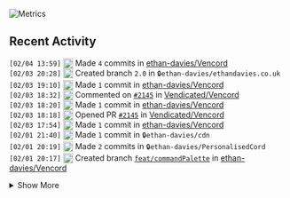 ![Metrics](https://github.com/ethan-davies/ethan-davies/blob/master/github-metrics.svg)

## Recent Activity
<!--START_SECTION:activity-->
`[02/04 13:59]` <img alt="📝" src="https://github.com/cheesits456/github-activity-readme/raw/master/icons/commit.png" align="top" height="18"> Made `4` commits in [ethan-davies/Vencord](https://github.com/ethan-davies/Vencord)  
`[02/03 20:28]` <img alt="📂" src="https://github.com/cheesits456/github-activity-readme/raw/master/icons/create-branch.png" align="top" height="18"> Created branch `2.0` in <span title="Private Repo">`🔒ethan-davies/ethandavies.co.uk`</span>  
`[02/03 19:10]` <img alt="📝" src="https://github.com/cheesits456/github-activity-readme/raw/master/icons/commit.png" align="top" height="18"> Made `1` commit in [ethan-davies/Vencord](https://github.com/ethan-davies/Vencord)  
`[02/03 18:32]` <img alt="🗣" src="https://github.com/cheesits456/github-activity-readme/raw/master/icons/comment.png" align="top" height="18"> Commented on [`#2145`](https://github.com//Vendicated/Vencord/issues/2145 'feat(plugin): Added CommandPalette') in [Vendicated/Vencord](https://github.com/Vendicated/Vencord)  
`[02/03 18:20]` <img alt="📝" src="https://github.com/cheesits456/github-activity-readme/raw/master/icons/commit.png" align="top" height="18"> Made `1` commit in [ethan-davies/Vencord](https://github.com/ethan-davies/Vencord)  
`[02/03 18:18]` <img alt="✅" src="https://github.com/cheesits456/github-activity-readme/raw/master/icons/pr-open.png" align="top" height="18"> Opened PR [`#2145`](https://github.com//Vendicated/Vencord/pull/2145 'feat(plugin): Added CommandPalette') in [Vendicated/Vencord](https://github.com/Vendicated/Vencord)  
`[02/03 17:54]` <img alt="📝" src="https://github.com/cheesits456/github-activity-readme/raw/master/icons/commit.png" align="top" height="18"> Made `1` commit in [ethan-davies/Vencord](https://github.com/ethan-davies/Vencord)  
`[02/01 21:40]` <img alt="📝" src="https://github.com/cheesits456/github-activity-readme/raw/master/icons/commit.png" align="top" height="18"> Made `1` commit in <span title="Private Repo">`🔒ethan-davies/cdn`</span>  
`[02/01 20:19]` <img alt="📝" src="https://github.com/cheesits456/github-activity-readme/raw/master/icons/commit.png" align="top" height="18"> Made `2` commits in <span title="Private Repo">`🔒ethan-davies/PersonalisedCord`</span>  
`[02/01 20:17]` <img alt="📂" src="https://github.com/cheesits456/github-activity-readme/raw/master/icons/create-branch.png" align="top" height="18"> Created branch [`feat/commandPalette`](https://github.com/ethan-davies/Vencord/tree/feat/commandPalette) in [ethan-davies/Vencord](https://github.com/ethan-davies/Vencord)  

<details><summary>Show More</summary>

`[02/01 17:53]` <img alt="📝" src="https://github.com/cheesits456/github-activity-readme/raw/master/icons/commit.png" align="top" height="18"> Made `2` commits in <span title="Private Repo">`🔒ethan-davies/PersonalisedCord`</span>  
`[02/01 15:21]` <img alt="🍴" src="https://github.com/cheesits456/github-activity-readme/raw/master/icons/fork.png" align="top" height="18"> Forked [Vendicated/Vencord](https://github.com/Vendicated/Vencord) to [ethan-davies/Vencord](https://github.com/ethan-davies/Vencord)  
`[01/31 18:14]` <img alt="📂" src="https://github.com/cheesits456/github-activity-readme/raw/master/icons/create-branch.png" align="top" height="18"> Created branch `master` in <span title="Private Repo">`🔒ethan-davies/VenBuild`</span>  
`[01/31 18:13]` <img alt="📝" src="https://github.com/cheesits456/github-activity-readme/raw/master/icons/commit.png" align="top" height="18"> Made `6` commits in <span title="Private Repo">`🔒ethan-davies/PersonalisedCord`</span>  
`[01/31 17:40]` <img alt="➕" src="https://github.com/cheesits456/github-activity-readme/raw/master/icons/create-repo.png" align="top" height="18"> Created repository <span title="Private Repo">`🔒ethan-davies/VenBuild`</span>  
`[01/31 17:37]` <img alt="📂" src="https://github.com/cheesits456/github-activity-readme/raw/master/icons/create-branch.png" align="top" height="18"> Created branch `master` in <span title="Private Repo">`🔒ethan-davies/PersonalisedCord`</span>  
`[01/31 17:26]` <img alt="➕" src="https://github.com/cheesits456/github-activity-readme/raw/master/icons/create-repo.png" align="top" height="18"> Created repository <span title="Private Repo">`🔒ethan-davies/PersonalisedCord`</span>  
`[01/30 23:26]` <img alt="⭐" src="https://github.com/cheesits456/github-activity-readme/raw/master/icons/star.png" align="top" height="18"> Starred [Vencord/Vesktop](https://github.com/Vencord/Vesktop)  
`[01/29 17:18]` <img alt="⭐" src="https://github.com/cheesits456/github-activity-readme/raw/master/icons/star.png" align="top" height="18"> Starred [swisskyrepo/PayloadsAllTheThings](https://github.com/swisskyrepo/PayloadsAllTheThings)  
`[01/29 00:02]` <img alt="⭐" src="https://github.com/cheesits456/github-activity-readme/raw/master/icons/star.png" align="top" height="18"> Starred [ethan-davies/Vencord](https://github.com/ethan-davies/Vencord)  
`[01/28 14:19]` <img alt="⭐" src="https://github.com/cheesits456/github-activity-readme/raw/master/icons/star.png" align="top" height="18"> Starred [Syncxv/vc-message-logger-enhanced](https://github.com/Syncxv/vc-message-logger-enhanced)  
`[01/27 18:56]` <img alt="📝" src="https://github.com/cheesits456/github-activity-readme/raw/master/icons/commit.png" align="top" height="18"> Made `3` commits in <span title="Private Repo">`🔒ethan-davies/cdn`</span>  
`[01/27 18:54]` <img alt="📝" src="https://github.com/cheesits456/github-activity-readme/raw/master/icons/commit.png" align="top" height="18"> Made `1` commit in <span title="Private Repo">`🔒ethan-davies/api`</span>  
`[01/27 18:53]` <img alt="📝" src="https://github.com/cheesits456/github-activity-readme/raw/master/icons/commit.png" align="top" height="18"> Made `33` commits in <span title="Private Repo">`🔒ethan-davies/cdn`</span>  
`[01/22 16:10]` <img alt="⭐" src="https://github.com/cheesits456/github-activity-readme/raw/master/icons/star.png" align="top" height="18"> Starred [electron-react-boilerplate/electron-react-boilerplate](https://github.com/electron-react-boilerplate/electron-react-boilerplate)  
`[01/21 21:32]` <img alt="📝" src="https://github.com/cheesits456/github-activity-readme/raw/master/icons/commit.png" align="top" height="18"> Made `2` commits in [ethan-davies/ToastNotificationsMerge](https://github.com/ethan-davies/ToastNotificationsMerge)  
`[01/21 21:32]` <img alt="🎉" src="https://github.com/cheesits456/github-activity-readme/raw/master/icons/merge.png" align="top" height="18"> Merged PR [`#3`](https://github.com//ethan-davies/ToastNotificationsMerge/pull/3 'Fix: Friend Server Notifications not being evaluated correctly') in [ethan-davies/ToastNotificationsMerge](https://github.com/ethan-davies/ToastNotificationsMerge)  
`[01/21 21:30]` <img alt="🔍" src="https://github.com/cheesits456/github-activity-readme/raw/master/icons/review.png" align="top" height="18"> Reviewed [`#3`](https://github.com//ethan-davies/ToastNotificationsMerge/pull/3 'Fix: Friend Server Notifications not being evaluated correctly') in [ethan-davies/ToastNotificationsMerge](https://github.com/ethan-davies/ToastNotificationsMerge)  
`[01/21 21:30]` <img alt="🔍" src="https://github.com/cheesits456/github-activity-readme/raw/master/icons/review.png" align="top" height="18"> Reviewed [`#3`](https://github.com//ethan-davies/ToastNotificationsMerge/pull/3 'Fix: Friend Server Notifications not being evaluated correctly') in [ethan-davies/ToastNotificationsMerge](https://github.com/ethan-davies/ToastNotificationsMerge)  
`[01/19 16:14]` <img alt="📝" src="https://github.com/cheesits456/github-activity-readme/raw/master/icons/commit.png" align="top" height="18"> Made `1` commit in <span title="Private Repo">`🔒ethan-davies/api`</span>  
`[01/19 16:10]` <img alt="📂" src="https://github.com/cheesits456/github-activity-readme/raw/master/icons/create-branch.png" align="top" height="18"> Created branch `master` in <span title="Private Repo">`🔒ethan-davies/api`</span>  
`[01/19 16:10]` <img alt="➕" src="https://github.com/cheesits456/github-activity-readme/raw/master/icons/create-repo.png" align="top" height="18"> Created repository <span title="Private Repo">`🔒ethan-davies/api`</span>  
`[01/19 16:07]` <img alt="📝" src="https://github.com/cheesits456/github-activity-readme/raw/master/icons/commit.png" align="top" height="18"> Made `1` commit in <span title="Private Repo">`🔒ethan-davies/api`</span>  
`[01/15 18:41]` <img alt="📝" src="https://github.com/cheesits456/github-activity-readme/raw/master/icons/commit.png" align="top" height="18"> Made `1` commit in <span title="Private Repo">`🔒ethan-davies/bc`</span>  
`[01/15 18:37]` <img alt="📂" src="https://github.com/cheesits456/github-activity-readme/raw/master/icons/create-branch.png" align="top" height="18"> Created branch `master` in <span title="Private Repo">`🔒ethan-davies/bc`</span>  
`[01/15 18:37]` <img alt="➕" src="https://github.com/cheesits456/github-activity-readme/raw/master/icons/create-repo.png" align="top" height="18"> Created repository <span title="Private Repo">`🔒ethan-davies/bc`</span>  
`[01/15 17:25]` <img alt="📂" src="https://github.com/cheesits456/github-activity-readme/raw/master/icons/create-branch.png" align="top" height="18"> Created branch `master` in <span title="Private Repo">`🔒ethan-davies/personal-api`</span>  
`[01/15 17:24]` <img alt="➕" src="https://github.com/cheesits456/github-activity-readme/raw/master/icons/create-repo.png" align="top" height="18"> Created repository <span title="Private Repo">`🔒ethan-davies/personal-api`</span>  
`[01/15 15:54]` <img alt="📝" src="https://github.com/cheesits456/github-activity-readme/raw/master/icons/commit.png" align="top" height="18"> Made `1` commit in <span title="Private Repo">`🔒ethan-davies/api`</span>  
`[01/14 22:11]` <img alt="⭐" src="https://github.com/cheesits456/github-activity-readme/raw/master/icons/star.png" align="top" height="18"> Starred [dcs-bios/dcs-bios](https://github.com/dcs-bios/dcs-bios)  
`[01/14 21:30]` <img alt="📝" src="https://github.com/cheesits456/github-activity-readme/raw/master/icons/commit.png" align="top" height="18"> Made `4` commits in <span title="Private Repo">`🔒ethan-davies/api`</span>  
`[01/14 21:05]` <img alt="📂" src="https://github.com/cheesits456/github-activity-readme/raw/master/icons/create-branch.png" align="top" height="18"> Created branch `master` in <span title="Private Repo">`🔒ethan-davies/api`</span>  
`[01/14 21:04]` <img alt="➕" src="https://github.com/cheesits456/github-activity-readme/raw/master/icons/create-repo.png" align="top" height="18"> Created repository <span title="Private Repo">`🔒ethan-davies/api`</span>  
`[01/14 21:02]` <img alt="📝" src="https://github.com/cheesits456/github-activity-readme/raw/master/icons/commit.png" align="top" height="18"> Made `2` commits in <span title="Private Repo">`🔒ethan-davies/api`</span>  
`[01/14 16:46]` <img alt="📂" src="https://github.com/cheesits456/github-activity-readme/raw/master/icons/create-branch.png" align="top" height="18"> Created branch `remake` in <span title="Private Repo">`🔒ethan-davies/api`</span>  
`[01/14 16:09]` <img alt="📝" src="https://github.com/cheesits456/github-activity-readme/raw/master/icons/commit.png" align="top" height="18"> Made `12` commits in <span title="Private Repo">`🔒ethan-davies/cdn`</span>  
`[01/14 01:55]` <img alt="📝" src="https://github.com/cheesits456/github-activity-readme/raw/master/icons/commit.png" align="top" height="18"> Made `1` commit in <span title="Private Repo">`🔒ethan-davies/api`</span>  
`[01/11 18:04]` <img alt="📝" src="https://github.com/cheesits456/github-activity-readme/raw/master/icons/commit.png" align="top" height="18"> Made `1` commit in <span title="Private Repo">`🔒ethan-davies/SpeccyMD`</span>  
`[01/11 18:03]` <img alt="📂" src="https://github.com/cheesits456/github-activity-readme/raw/master/icons/create-branch.png" align="top" height="18"> Created branch `master` in <span title="Private Repo">`🔒ethan-davies/SpeccyMD`</span>  
`[01/11 18:01]` <img alt="➕" src="https://github.com/cheesits456/github-activity-readme/raw/master/icons/create-repo.png" align="top" height="18"> Created repository <span title="Private Repo">`🔒ethan-davies/SpeccyMD`</span>  
`[01/10 18:48]` <img alt="📝" src="https://github.com/cheesits456/github-activity-readme/raw/master/icons/commit.png" align="top" height="18"> Made `1` commit in <span title="Private Repo">`🔒ethan-davies/BC`</span>  
`[01/10 18:24]` <img alt="📂" src="https://github.com/cheesits456/github-activity-readme/raw/master/icons/create-branch.png" align="top" height="18"> Created branch `master` in <span title="Private Repo">`🔒ethan-davies/BC`</span>  
`[01/10 18:20]` <img alt="➕" src="https://github.com/cheesits456/github-activity-readme/raw/master/icons/create-repo.png" align="top" height="18"> Created repository <span title="Private Repo">`🔒ethan-davies/BC`</span>  
`[01/10 18:12]` <img alt="📝" src="https://github.com/cheesits456/github-activity-readme/raw/master/icons/commit.png" align="top" height="18"> Made `1` commit in <span title="Private Repo">`🔒ethan-davies/ethandavies.co.uk`</span>  
`[01/04 21:49]` <img alt="❗️" src="https://github.com/cheesits456/github-activity-readme/raw/master/icons/issue.png" align="top" height="18"> Opened issue [`#2`](https://github.com//ethan-davies/ToastNotificationsMerge/issues/2 'Project Status') in [ethan-davies/ToastNotificationsMerge](https://github.com/ethan-davies/ToastNotificationsMerge)  
`[01/04 21:35]` <img alt="⭐" src="https://github.com/cheesits456/github-activity-readme/raw/master/icons/star.png" align="top" height="18"> Starred [ethan-davies/ToastNotificationsMerge](https://github.com/ethan-davies/ToastNotificationsMerge)  
`[01/04 21:35]` <img alt="⭐" src="https://github.com/cheesits456/github-activity-readme/raw/master/icons/star.png" align="top" height="18"> Starred [ethan-davies/ToastNotificationsMerge](https://github.com/ethan-davies/ToastNotificationsMerge)  
`[01/04 21:25]` <img alt="🗣" src="https://github.com/cheesits456/github-activity-readme/raw/master/icons/comment.png" align="top" height="18"> Commented on [`#1`](https://github.com//ethan-davies/ToastNotificationsMerge/issues/1 'Help to install on vencord') in [ethan-davies/ToastNotificationsMerge](https://github.com/ethan-davies/ToastNotificationsMerge)  
`[01/04 19:09]` <img alt="📝" src="https://github.com/cheesits456/github-activity-readme/raw/master/icons/commit.png" align="top" height="18"> Made `1` commit in [ethan-davies/ToastNotificationsMerge](https://github.com/ethan-davies/ToastNotificationsMerge)  
`[01/02 16:02]` <img alt="📝" src="https://github.com/cheesits456/github-activity-readme/raw/master/icons/commit.png" align="top" height="18"> Made `2` commits in [ethan-davies/FakeBadges](https://github.com/ethan-davies/FakeBadges)  
`[01/02 16:02]` <img alt="🎉" src="https://github.com/cheesits456/github-activity-readme/raw/master/icons/merge.png" align="top" height="18"> Merged PR [`#1`](https://github.com//ethan-davies/FakeBadges/pull/1 'New Badge') in [ethan-davies/FakeBadges](https://github.com/ethan-davies/FakeBadges)  
`[01/02 16:02]` <img alt="🔍" src="https://github.com/cheesits456/github-activity-readme/raw/master/icons/review.png" align="top" height="18"> Reviewed [`#1`](https://github.com//ethan-davies/FakeBadges/pull/1 'New Badge') in [ethan-davies/FakeBadges](https://github.com/ethan-davies/FakeBadges)  
`[12/30 19:16]` <img alt="🗣" src="https://github.com/cheesits456/github-activity-readme/raw/master/icons/comment.png" align="top" height="18"> Commented on [`#1`](https://github.com//ethan-davies/ToastNotificationsMerge/issues/1 'Help to install on vencord') in [ethan-davies/ToastNotificationsMerge](https://github.com/ethan-davies/ToastNotificationsMerge)  
`[12/29 22:58]` <img alt="📝" src="https://github.com/cheesits456/github-activity-readme/raw/master/icons/commit.png" align="top" height="18"> Made `3` commits in [ethan-davies/ethan-davies](https://github.com/ethan-davies/ethan-davies)  
`[12/29 22:44]` <img alt="📝" src="https://github.com/cheesits456/github-activity-readme/raw/master/icons/commit.png" align="top" height="18"> Made `2` commits in [ethan-davies/ethan-davies](https://github.com/ethan-davies/ethan-davies)  
`[12/29 22:13]` <img alt="❗️" src="https://github.com/cheesits456/github-activity-readme/raw/master/icons/issue.png" align="top" height="18"> Closed issue [`#1`](https://github.com//ethan-davies/ethan-davies/issues/1 'test') in [ethan-davies/ethan-davies](https://github.com/ethan-davies/ethan-davies)  
`[12/29 22:11]` <img alt="📝" src="https://github.com/cheesits456/github-activity-readme/raw/master/icons/commit.png" align="top" height="18"> Made `2` commits in [ethan-davies/ethan-davies](https://github.com/ethan-davies/ethan-davies)  
`[12/29 21:43]` <img alt="🗣" src="https://github.com/cheesits456/github-activity-readme/raw/master/icons/comment.png" align="top" height="18"> Commented on `#1` in <span title="Private Repo">`🔒ethan-davies/ethan-davies`</span>  
`[12/29 21:42]` <img alt="📝" src="https://github.com/cheesits456/github-activity-readme/raw/master/icons/commit.png" align="top" height="18"> Made `2` commits in <span title="Private Repo">`🔒ethan-davies/ethan-davies`</span>  
`[12/29 21:38]` <img alt="❗️" src="https://github.com/cheesits456/github-activity-readme/raw/master/icons/issue.png" align="top" height="18"> Opened issue `#1` in <span title="Private Repo">`🔒ethan-davies/ethan-davies`</span>  
`[12/29 21:36]` <img alt="📝" src="https://github.com/cheesits456/github-activity-readme/raw/master/icons/commit.png" align="top" height="18"> Made `2` commits in <span title="Private Repo">`🔒ethan-davies/ethan-davies`</span>  
`[12/29 21:00]` <img alt="🗣" src="https://github.com/cheesits456/github-activity-readme/raw/master/icons/comment.png" align="top" height="18"> Commented on [`#1806`](https://github.com//Vendicated/Vencord/issues/1806 'feat(plugin): ToastNotifications') in [Vendicated/Vencord](https://github.com/Vendicated/Vencord)  
`[12/29 20:46]` <img alt="⭐" src="https://github.com/cheesits456/github-activity-readme/raw/master/icons/star.png" align="top" height="18"> Starred [ethan-davies/FakeBadges](https://github.com/ethan-davies/FakeBadges)  
`[12/29 20:45]` <img alt="📝" src="https://github.com/cheesits456/github-activity-readme/raw/master/icons/commit.png" align="top" height="18"> Made `1` commit in [ethan-davies/FakeBadges](https://github.com/ethan-davies/FakeBadges)  
`[12/28 17:27]` <img alt="📝" src="https://github.com/cheesits456/github-activity-readme/raw/master/icons/commit.png" align="top" height="18"> Made `1` commit in [ethan-davies/ToastNotificationsMerge](https://github.com/ethan-davies/ToastNotificationsMerge)  
`[12/28 17:22]` <img alt="📂" src="https://github.com/cheesits456/github-activity-readme/raw/master/icons/create-branch.png" align="top" height="18"> Created branch [`master`](https://github.com/ethan-davies/ToastNotificationsMerge/tree/master) in [ethan-davies/ToastNotificationsMerge](https://github.com/ethan-davies/ToastNotificationsMerge)  
`[12/28 17:21]` <img alt="➕" src="https://github.com/cheesits456/github-activity-readme/raw/master/icons/create-repo.png" align="top" height="18"> Created repository [ethan-davies/ToastNotificationsMerge](https://github.com/ethan-davies/ToastNotificationsMerge)  
`[12/28 17:20]` <img alt="❌" src="https://github.com/cheesits456/github-activity-readme/raw/master/icons/pr-close.png" align="top" height="18"> Closed PR [`#1`](https://github.com//ethan-davies/InternalNotifications/pull/1 'Styling Change') in [ethan-davies/InternalNotifications](https://github.com/ethan-davies/InternalNotifications)  
`[12/27 23:16]` <img alt="📝" src="https://github.com/cheesits456/github-activity-readme/raw/master/icons/commit.png" align="top" height="18"> Made `2` commits in [ethan-davies/Vencord](https://github.com/ethan-davies/Vencord)  
`[12/27 15:33]` <img alt="📝" src="https://github.com/cheesits456/github-activity-readme/raw/master/icons/commit.png" align="top" height="18"> Made `1` commit in [ethan-davies/FakeBadges](https://github.com/ethan-davies/FakeBadges)  
`[12/27 15:14]` <img alt="📝" src="https://github.com/cheesits456/github-activity-readme/raw/master/icons/commit.png" align="top" height="18"> Made `1` commit in [ethan-davies/InternalNotifications](https://github.com/ethan-davies/InternalNotifications)  
`[12/27 15:12]` <img alt="📝" src="https://github.com/cheesits456/github-activity-readme/raw/master/icons/commit.png" align="top" height="18"> Made `1` commit in [ethan-davies/Vencord](https://github.com/ethan-davies/Vencord)  
`[12/27 03:13]` <img alt="📝" src="https://github.com/cheesits456/github-activity-readme/raw/master/icons/commit.png" align="top" height="18"> Made `1` commit in [ethan-davies/InternalNotifications](https://github.com/ethan-davies/InternalNotifications)  
`[12/27 02:57]` <img alt="📝" src="https://github.com/cheesits456/github-activity-readme/raw/master/icons/commit.png" align="top" height="18"> Made `1` commit in [ethan-davies/Vencord](https://github.com/ethan-davies/Vencord)  
`[12/27 01:16]` <img alt="📝" src="https://github.com/cheesits456/github-activity-readme/raw/master/icons/commit.png" align="top" height="18"> Made `1` commit in [ethan-davies/InternalNotifications](https://github.com/ethan-davies/InternalNotifications)  
`[12/27 01:13]` <img alt="📝" src="https://github.com/cheesits456/github-activity-readme/raw/master/icons/commit.png" align="top" height="18"> Made `1` commit in [ethan-davies/Vencord](https://github.com/ethan-davies/Vencord)  
`[12/26 23:39]` <img alt="⭐" src="https://github.com/cheesits456/github-activity-readme/raw/master/icons/star.png" align="top" height="18"> Starred [ethan-davies/InternalNotifications](https://github.com/ethan-davies/InternalNotifications)  
`[12/26 23:04]` <img alt="📝" src="https://github.com/cheesits456/github-activity-readme/raw/master/icons/commit.png" align="top" height="18"> Made `6` commits in [ethan-davies/InternalNotifications](https://github.com/ethan-davies/InternalNotifications)  
`[12/26 19:18]` <img alt="📂" src="https://github.com/cheesits456/github-activity-readme/raw/master/icons/create-branch.png" align="top" height="18"> Created branch [`master`](https://github.com/ethan-davies/InternalNotifications/tree/master) in [ethan-davies/InternalNotifications](https://github.com/ethan-davies/InternalNotifications)  
`[12/26 19:13]` <img alt="➕" src="https://github.com/cheesits456/github-activity-readme/raw/master/icons/create-repo.png" align="top" height="18"> Created repository [ethan-davies/InternalNotifications](https://github.com/ethan-davies/InternalNotifications)  
`[12/25 20:20]` <img alt="📝" src="https://github.com/cheesits456/github-activity-readme/raw/master/icons/commit.png" align="top" height="18"> Made `2` commits in [ethan-davies/Vencord](https://github.com/ethan-davies/Vencord)  
`[12/23 18:54]` <img alt="⭐" src="https://github.com/cheesits456/github-activity-readme/raw/master/icons/star.png" align="top" height="18"> Starred [ethan-davies/Discord-Nitro-Partnership-Exploit](https://github.com/ethan-davies/Discord-Nitro-Partnership-Exploit)  
`[12/23 17:29]` <img alt="📝" src="https://github.com/cheesits456/github-activity-readme/raw/master/icons/commit.png" align="top" height="18"> Made `1` commit in [ethan-davies/Vencord](https://github.com/ethan-davies/Vencord)  
`[12/23 02:48]` <img alt="📂" src="https://github.com/cheesits456/github-activity-readme/raw/master/icons/create-branch.png" align="top" height="18"> Created branch [`InternalNotifications`](https://github.com/ethan-davies/Vencord/tree/InternalNotifications) in [ethan-davies/Vencord](https://github.com/ethan-davies/Vencord)  
`[12/22 17:35]` <img alt="🍴" src="https://github.com/cheesits456/github-activity-readme/raw/master/icons/fork.png" align="top" height="18"> Forked [Vendicated/Vencord](https://github.com/Vendicated/Vencord) to [ethan-davies/Vencord](https://github.com/ethan-davies/Vencord)  
`[12/22 17:31]` <img alt="📂" src="https://github.com/cheesits456/github-activity-readme/raw/master/icons/create-branch.png" align="top" height="18"> Created branch [`master`](https://github.com/ethan-davies/FakeBadges/tree/master) in [ethan-davies/FakeBadges](https://github.com/ethan-davies/FakeBadges)  
`[12/22 17:29]` <img alt="➕" src="https://github.com/cheesits456/github-activity-readme/raw/master/icons/create-repo.png" align="top" height="18"> Created repository [ethan-davies/FakeBadges](https://github.com/ethan-davies/FakeBadges)  
`[12/22 16:04]` <img alt="🗣" src="https://github.com/cheesits456/github-activity-readme/raw/master/icons/comment.png" align="top" height="18"> Commented on [`#2068`](https://github.com//Vendicated/Vencord/issues/2068 'feat(plugin): FakeBadges') in [Vendicated/Vencord](https://github.com/Vendicated/Vencord)  
`[12/22 15:55]` <img alt="📝" src="https://github.com/cheesits456/github-activity-readme/raw/master/icons/commit.png" align="top" height="18"> Made `8` commits in [ethan-davies/Vencord](https://github.com/ethan-davies/Vencord)  
`[12/22 15:55]` <img alt="✅" src="https://github.com/cheesits456/github-activity-readme/raw/master/icons/pr-open.png" align="top" height="18"> Opened PR [`#2068`](https://github.com//Vendicated/Vencord/pull/2068 'feat(plugin): FakeBadges') in [Vendicated/Vencord](https://github.com/Vendicated/Vencord)  
`[12/22 15:49]` <img alt="📝" src="https://github.com/cheesits456/github-activity-readme/raw/master/icons/commit.png" align="top" height="18"> Made `2` commits in [ethan-davies/Vencord](https://github.com/ethan-davies/Vencord)  
`[12/22 00:28]` <img alt="📝" src="https://github.com/cheesits456/github-activity-readme/raw/master/icons/commit.png" align="top" height="18"> Made `1` commit in <span title="Private Repo">`🔒ethan-davies/api`</span>  
`[12/21 23:31]` <img alt="📝" src="https://github.com/cheesits456/github-activity-readme/raw/master/icons/commit.png" align="top" height="18"> Made `1` commit in <span title="Private Repo">`🔒ethan-davies/cdn`</span>  
`[12/21 22:01]` <img alt="📝" src="https://github.com/cheesits456/github-activity-readme/raw/master/icons/commit.png" align="top" height="18"> Made `18` commits in <span title="Private Repo">`🔒ethan-davies/api`</span>  
`[12/21 00:07]` <img alt="🍴" src="https://github.com/cheesits456/github-activity-readme/raw/master/icons/fork.png" align="top" height="18"> Forked [Vendicated/Vencord](https://github.com/Vendicated/Vencord) to [ethan-davies/Vencord](https://github.com/ethan-davies/Vencord)  
`[12/20 23:57]` <img alt="📝" src="https://github.com/cheesits456/github-activity-readme/raw/master/icons/commit.png" align="top" height="18"> Made `3` commits in [ethan-davies/Discord-Nitro-Partnership-Exploit](https://github.com/ethan-davies/Discord-Nitro-Partnership-Exploit)  
`[12/20 20:28]` <img alt="🏷" src="https://github.com/cheesits456/github-activity-readme/raw/master/icons/release.png" align="top" height="18"> Released [`v1.0.0`](https://github.com/ethan-davies/Discord-Nitro-Partnership-Exploit/releases/tag/v1.0.0) in [ethan-davies/Discord-Nitro-Partnership-Exploit](https://github.com/ethan-davies/Discord-Nitro-Partnership-Exploit)  
`[12/20 20:27]` <img alt="📝" src="https://github.com/cheesits456/github-activity-readme/raw/master/icons/commit.png" align="top" height="18"> Made `3` commits in [ethan-davies/Discord-Nitro-Partnership-Exploit](https://github.com/ethan-davies/Discord-Nitro-Partnership-Exploit)  
`[12/20 17:52]` <img alt="📂" src="https://github.com/cheesits456/github-activity-readme/raw/master/icons/create-branch.png" align="top" height="18"> Created branch [`master`](https://github.com/ethan-davies/Discord-Nitro-Partnership-Exploit/tree/master) in [ethan-davies/Discord-Nitro-Partnership-Exploit](https://github.com/ethan-davies/Discord-Nitro-Partnership-Exploit)  
`[12/20 17:32]` <img alt="➕" src="https://github.com/cheesits456/github-activity-readme/raw/master/icons/create-repo.png" align="top" height="18"> Created repository [ethan-davies/Discord-Nitro-Partnership-Exploit](https://github.com/ethan-davies/Discord-Nitro-Partnership-Exploit)  
`[12/19 16:59]` <img alt="📝" src="https://github.com/cheesits456/github-activity-readme/raw/master/icons/commit.png" align="top" height="18"> Made `3` commits in [ethan-davies/dull](https://github.com/ethan-davies/dull)  
`[12/13 18:43]` <img alt="⭐" src="https://github.com/cheesits456/github-activity-readme/raw/master/icons/star.png" align="top" height="18"> Starred [peterhanania/Discord-Package](https://github.com/peterhanania/Discord-Package)  
`[12/06 21:40]` <img alt="📂" src="https://github.com/cheesits456/github-activity-readme/raw/master/icons/create-branch.png" align="top" height="18"> Created branch `main` in <span title="Private Repo">`🔒code50/80976096`</span>  
`[12/03 21:25]` <img alt="⭐" src="https://github.com/cheesits456/github-activity-readme/raw/master/icons/star.png" align="top" height="18"> Starred [duckdb/duckdb](https://github.com/duckdb/duckdb)  
`[11/30 18:58]` <img alt="📝" src="https://github.com/cheesits456/github-activity-readme/raw/master/icons/commit.png" align="top" height="18"> Made `1` commit in <span title="Private Repo">`🔒jasper-org/Jasper`</span>  
`[11/30 18:55]` <img alt="📂" src="https://github.com/cheesits456/github-activity-readme/raw/master/icons/create-branch.png" align="top" height="18"> Created branch `master` in <span title="Private Repo">`🔒jasper-org/Jasper`</span>  
`[11/30 18:52]` <img alt="➕" src="https://github.com/cheesits456/github-activity-readme/raw/master/icons/create-repo.png" align="top" height="18"> Created repository <span title="Private Repo">`🔒jasper-org/Jasper`</span>  
`[11/29 22:43]` <img alt="📝" src="https://github.com/cheesits456/github-activity-readme/raw/master/icons/commit.png" align="top" height="18"> Made `1` commit in <span title="Private Repo">`🔒ethan-davies/cdn`</span>  
`[11/29 22:39]` <img alt="📝" src="https://github.com/cheesits456/github-activity-readme/raw/master/icons/commit.png" align="top" height="18"> Made `2` commits in <span title="Private Repo">`🔒ethan-davies/api`</span>  
`[11/29 21:30]` <img alt="🍴" src="https://github.com/cheesits456/github-activity-readme/raw/master/icons/fork.png" align="top" height="18"> Forked [Vendicated/Vencord](https://github.com/Vendicated/Vencord) to [ethan-davies/Vencord](https://github.com/ethan-davies/Vencord)  
`[11/27 22:30]` <img alt="📝" src="https://github.com/cheesits456/github-activity-readme/raw/master/icons/commit.png" align="top" height="18"> Made `1` commit in <span title="Private Repo">`🔒ethan-davies/ethan-davies`</span>  
`[11/27 17:28]` <img alt="➕" src="https://github.com/cheesits456/github-activity-readme/raw/master/icons/create-repo.png" align="top" height="18"> Created repository <span title="Private Repo">`🔒skinbookmc/api-ghsa-v36f-54r7-6pjm`</span>  
`[11/27 15:43]` <img alt="📝" src="https://github.com/cheesits456/github-activity-readme/raw/master/icons/commit.png" align="top" height="18"> Made `2` commits in <span title="Private Repo">`🔒skinbookmc/website`</span>  
`[11/27 15:43]` <img alt="🎉" src="https://github.com/cheesits456/github-activity-readme/raw/master/icons/merge.png" align="top" height="18"> Merged PR `#10` in <span title="Private Repo">`🔒skinbookmc/website`</span>  
`[11/26 20:44]` <img alt="⭐" src="https://github.com/cheesits456/github-activity-readme/raw/master/icons/star.png" align="top" height="18"> Starred [sdxqw/FFGrinder](https://github.com/sdxqw/FFGrinder)  
`[11/26 20:43]` <img alt="📝" src="https://github.com/cheesits456/github-activity-readme/raw/master/icons/commit.png" align="top" height="18"> Made `2` commits in <span title="Private Repo">`🔒skinbookmc/api`</span>  
`[11/26 19:11]` <img alt="📝" src="https://github.com/cheesits456/github-activity-readme/raw/master/icons/commit.png" align="top" height="18"> Made `4` commits in <span title="Private Repo">`🔒ethan-davies/test-github`</span>  
`[11/26 19:08]` <img alt="❌" src="https://github.com/cheesits456/github-activity-readme/raw/master/icons/delete.png" align="top" height="18"> Deleted `v1.0.0` from <span title="Private Repo">`🔒ethan-davies/test-github`</span>  
`[11/26 19:08]` <img alt="❌" src="https://github.com/cheesits456/github-activity-readme/raw/master/icons/delete.png" align="top" height="18"> Deleted `v1.1.0` from <span title="Private Repo">`🔒ethan-davies/test-github`</span>  
`[11/26 19:08]` <img alt="📝" src="https://github.com/cheesits456/github-activity-readme/raw/master/icons/commit.png" align="top" height="18"> Made `2` commits in <span title="Private Repo">`🔒ethan-davies/test-github`</span>  
`[11/26 18:51]` <img alt="⭐" src="https://github.com/cheesits456/github-activity-readme/raw/master/icons/star.png" align="top" height="18"> Starred [TriPSs/conventional-changelog-action](https://github.com/TriPSs/conventional-changelog-action)  
`[11/26 18:25]` <img alt="📝" src="https://github.com/cheesits456/github-activity-readme/raw/master/icons/commit.png" align="top" height="18"> Made `13` commits in <span title="Private Repo">`🔒ethan-davies/test-github`</span>  
`[11/26 18:03]` <img alt="📂" src="https://github.com/cheesits456/github-activity-readme/raw/master/icons/create-branch.png" align="top" height="18"> Created branch `master` in <span title="Private Repo">`🔒ethan-davies/test-github`</span>  
`[11/26 18:01]` <img alt="➕" src="https://github.com/cheesits456/github-activity-readme/raw/master/icons/create-repo.png" align="top" height="18"> Created repository <span title="Private Repo">`🔒ethan-davies/test-github`</span>  
`[11/26 17:18]` <img alt="🍴" src="https://github.com/cheesits456/github-activity-readme/raw/master/icons/fork.png" align="top" height="18"> Forked [Sk1erLLC/Patcher](https://github.com/Sk1erLLC/Patcher) to [ethan-davies/Patcher](https://github.com/ethan-davies/Patcher)  
`[11/25 22:23]` <img alt="📂" src="https://github.com/cheesits456/github-activity-readme/raw/master/icons/create-branch.png" align="top" height="18"> Created branch [`master`](https://github.com/ethan-davies/.github/tree/master) in [ethan-davies/.github](https://github.com/ethan-davies/.github)  
`[11/25 22:15]` <img alt="➕" src="https://github.com/cheesits456/github-activity-readme/raw/master/icons/create-repo.png" align="top" height="18"> Created repository [ethan-davies/.github](https://github.com/ethan-davies/.github)  
`[11/25 21:30]` <img alt="📝" src="https://github.com/cheesits456/github-activity-readme/raw/master/icons/commit.png" align="top" height="18"> Made `3` commits in <span title="Private Repo">`🔒skinbookmc/website`</span>  
`[11/25 20:57]` <img alt="🔍" src="https://github.com/cheesits456/github-activity-readme/raw/master/icons/review.png" align="top" height="18"> Reviewed `#1` in <span title="Private Repo">`🔒skinbookmc/website`</span>  
`[11/25 20:56]` <img alt="🔍" src="https://github.com/cheesits456/github-activity-readme/raw/master/icons/review.png" align="top" height="18"> Reviewed `#10` in <span title="Private Repo">`🔒skinbookmc/website`</span>  
`[11/25 20:55]` <img alt="🗣" src="https://github.com/cheesits456/github-activity-readme/raw/master/icons/comment.png" align="top" height="18"> Commented on `#1` in <span title="Private Repo">`🔒skinbookmc/website`</span>  
`[11/25 20:48]` <img alt="🗣" src="https://github.com/cheesits456/github-activity-readme/raw/master/icons/comment.png" align="top" height="18"> Commented on `#10` in <span title="Private Repo">`🔒skinbookmc/website`</span>  
`[11/25 20:46]` <img alt="📝" src="https://github.com/cheesits456/github-activity-readme/raw/master/icons/commit.png" align="top" height="18"> Made `1` commit in <span title="Private Repo">`🔒skinbookmc/website`</span>  
`[11/25 18:43]` <img alt="📝" src="https://github.com/cheesits456/github-activity-readme/raw/master/icons/commit.png" align="top" height="18"> Made `4` commits in <span title="Private Repo">`🔒skinbookmc/api`</span>  
`[11/25 18:41]` <img alt="🎉" src="https://github.com/cheesits456/github-activity-readme/raw/master/icons/merge.png" align="top" height="18"> Merged PR `#17` in <span title="Private Repo">`🔒skinbookmc/api`</span>  
`[11/25 18:41]` <img alt="✅" src="https://github.com/cheesits456/github-activity-readme/raw/master/icons/pr-open.png" align="top" height="18"> Opened PR `#17` in <span title="Private Repo">`🔒skinbookmc/api`</span>  
`[11/25 18:32]` <img alt="📝" src="https://github.com/cheesits456/github-activity-readme/raw/master/icons/commit.png" align="top" height="18"> Made `7` commits in <span title="Private Repo">`🔒skinbookmc/api`</span>  
`[11/25 17:14]` <img alt="🎉" src="https://github.com/cheesits456/github-activity-readme/raw/master/icons/merge.png" align="top" height="18"> Merged PR `#16` in <span title="Private Repo">`🔒skinbookmc/api`</span>  
`[11/25 17:12]` <img alt="🗣" src="https://github.com/cheesits456/github-activity-readme/raw/master/icons/comment.png" align="top" height="18"> Commented on `#16` in <span title="Private Repo">`🔒skinbookmc/api`</span>  
`[11/25 17:10]` <img alt="✅" src="https://github.com/cheesits456/github-activity-readme/raw/master/icons/pr-open.png" align="top" height="18"> Opened PR `#16` in <span title="Private Repo">`🔒skinbookmc/api`</span>  
`[11/25 16:40]` <img alt="📝" src="https://github.com/cheesits456/github-activity-readme/raw/master/icons/commit.png" align="top" height="18"> Made `2` commits in <span title="Private Repo">`🔒skinbookmc/api`</span>  
`[11/25 13:48]` <img alt="📂" src="https://github.com/cheesits456/github-activity-readme/raw/master/icons/create-branch.png" align="top" height="18"> Created branch `feat/multi-db` in <span title="Private Repo">`🔒skinbookmc/api`</span>  
`[11/25 11:55]` <img alt="📝" src="https://github.com/cheesits456/github-activity-readme/raw/master/icons/commit.png" align="top" height="18"> Made `1` commit in <span title="Private Repo">`🔒skinbookmc/secrets`</span>  
`[11/25 00:09]` <img alt="⭐" src="https://github.com/cheesits456/github-activity-readme/raw/master/icons/star.png" align="top" height="18"> Starred [openark/orchestrator](https://github.com/openark/orchestrator)  
`[11/24 23:27]` <img alt="📝" src="https://github.com/cheesits456/github-activity-readme/raw/master/icons/commit.png" align="top" height="18"> Made `1` commit in <span title="Private Repo">`🔒ethan-davies/ethandavies.co.uk`</span>  
`[11/24 23:21]` <img alt="📝" src="https://github.com/cheesits456/github-activity-readme/raw/master/icons/commit.png" align="top" height="18"> Made `4` commits in <span title="Private Repo">`🔒skinbookmc/api`</span>  
`[11/24 20:49]` <img alt="📝" src="https://github.com/cheesits456/github-activity-readme/raw/master/icons/commit.png" align="top" height="18"> Made `1` commit in <span title="Private Repo">`🔒skinbookmc/secrets`</span>  
`[11/24 19:39]` <img alt="📝" src="https://github.com/cheesits456/github-activity-readme/raw/master/icons/commit.png" align="top" height="18"> Made `1` commit in <span title="Private Repo">`🔒skinbookmc/api`</span>  
`[11/24 19:31]` <img alt="📂" src="https://github.com/cheesits456/github-activity-readme/raw/master/icons/create-branch.png" align="top" height="18"> Created branch `test` in <span title="Private Repo">`🔒skinbookmc/api`</span>  
`[11/24 19:30]` <img alt="❌" src="https://github.com/cheesits456/github-activity-readme/raw/master/icons/delete.png" align="top" height="18"> Deleted `test` from <span title="Private Repo">`🔒skinbookmc/api`</span>  
`[11/22 19:51]` <img alt="📝" src="https://github.com/cheesits456/github-activity-readme/raw/master/icons/commit.png" align="top" height="18"> Made `4` commits in <span title="Private Repo">`🔒skinbookmc/api`</span>  
`[11/22 19:40]` <img alt="🎉" src="https://github.com/cheesits456/github-activity-readme/raw/master/icons/merge.png" align="top" height="18"> Merged PR `#14` in <span title="Private Repo">`🔒skinbookmc/api`</span>  
`[11/22 19:39]` <img alt="✅" src="https://github.com/cheesits456/github-activity-readme/raw/master/icons/pr-open.png" align="top" height="18"> Opened PR `#14` in <span title="Private Repo">`🔒skinbookmc/api`</span>  
`[11/22 19:36]` <img alt="📝" src="https://github.com/cheesits456/github-activity-readme/raw/master/icons/commit.png" align="top" height="18"> Made `1` commit in <span title="Private Repo">`🔒skinbookmc/api`</span>  
`[11/22 19:34]` <img alt="📂" src="https://github.com/cheesits456/github-activity-readme/raw/master/icons/create-branch.png" align="top" height="18"> Created branch `test` in <span title="Private Repo">`🔒skinbookmc/api`</span>  
`[11/22 19:24]` <img alt="❌" src="https://github.com/cheesits456/github-activity-readme/raw/master/icons/delete.png" align="top" height="18"> Deleted `test` from <span title="Private Repo">`🔒skinbookmc/api`</span>  

</details>
<!--END_SECTION:activity-->

